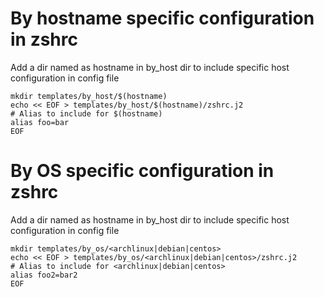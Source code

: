 # By hostname specific configuration in zshrc
Add a dir named as hostname in by_host dir to include specific host configuration in config file
```
mkdir templates/by_host/$(hostname)
echo << EOF > templates/by_host/$(hostname)/zshrc.j2
# Alias to include for $(hostname)
alias foo=bar
EOF
```

# By OS specific configuration in zshrc
Add a dir named as hostname in by_host dir to include specific host configuration in config file
```
mkdir templates/by_os/<archlinux|debian|centos>
echo << EOF > templates/by_os/<archlinux|debian|centos>/zshrc.j2
# Alias to include for <archlinux|debian|centos>
alias foo2=bar2
EOF
```
